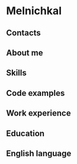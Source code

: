 # MelnichkaI
## Contacts
## About me
## Skills
## Code examples
## Work experience
## Education
## English language


